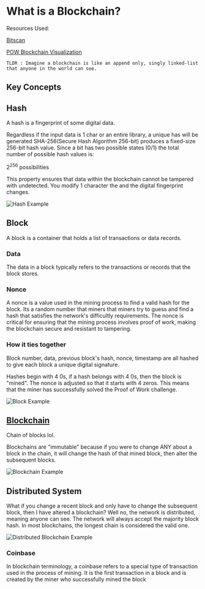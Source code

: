 # What is a Blockchain?



Resources Used: 


<a href="https://btcscan.org/" target="_blank">Bitscan</a> 

<a href="https://andersbrownworth.com/blockchain/hash" target="_blank">POW Blockchain Visualization</a> 

`
TLDR : Imagine a blockchain is like an append only, singly linked-list that anyone in the world can see.
`
<link rel="stylesheet" href="https://cdn.jsdelivr.net/npm/katex@0.16.9/dist/katex.min.css">

<!-- Add KaTeX JS -->
<script defer src="https://cdn.jsdelivr.net/npm/katex@0.16.9/dist/katex.min.js"></script>
<script defer src="https://cdn.jsdelivr.net/npm/katex@0.16.9/dist/contrib/auto-render.min.js" onload="renderMathInElement(document.body);"></script>
## Key Concepts

## Hash 

A hash is a fingerprint of some digital data. 

Regardless if the input data is 1 char or an entire library, a unique has will be generated
SHA-256(Secure Hash Algorithm 256-bit) produces a fixed-size 256-bit hash value. Since a bit has two possible states (0/1) the total number of possible hash values is:


$2^{256}$ possibilities


This property ensures that data within the blockchain cannot be tampered with undetected. You modify 1 character the and the digital fingerprint changes. 

![Hash Example](img/hash.png)

## Block

A block is a container that holds a list of transactions or data records. 

### Data

The data in a block typically refers to the transactions or records that the block stores. 

### Nonce

A nonce is a value used in the mining process to find a valid hash for the block. Its a random number that miners that miners try to guess and find a hash that satisfies the network's difficultly requirements. The nonce is critical for ensuring that the mining process involves proof of work, making the blockchain secure and resistant to tampering. 


### How it ties together
Block number, data, previous block's hash, nonce, timestamp are all hashed to give each block a unique digital signature. 

Hashes begin with 4 0s, if a hash belongs with 4 0s, then the block is "mined". The nonce is adjusted so that it starts with 4 zeros. This means that the miner has successfully solved the Proof of Work challenge. 

![Block Example](img/block.png)


## [Blockchain](https://andersbrownworth.com/blockchain/blockchain)

Chain of blocks lol.

Blockchains are "immutable" because if you were to change ANY about a block in the chain, it will change the hash of that mined block, then alter the subsequent blocks. 

![Blockchain Example](img/blockchain.png)

## Distributed System

What if you change a recent block and only have to change the subsequent block, then I have altered a blockchain? Well no, the network is distributed, meaning anyone can see. The network will always accept the majority block hash. In most blockchains, the longest chain is considered the valid one. 

![Distributed Blockchain Example](img/distributed.png)

### Coinbase

In blockchain terminology, a coinbase refers to a special type of transaction used in the process of mining. It is the first transaction in a block and is created by the miner who successfully mined the block


